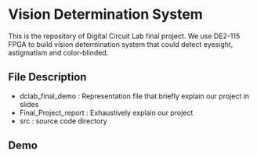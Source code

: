 # Vision Determination System
This is the repository of Digital Circuit Lab final project. We use DE2-115 FPGA to build vision determination system that could detect eyesight, astigmatism and color-blinded.

## File Description 
* dclab_final_demo : Representation file that briefly explain our project in slides  
* Final_Project_report : Exhaustively explain our project    
* src : source code directory  

## Demo
